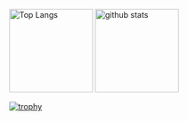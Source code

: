 <p align="left"> 
  <img alt="Top Langs" height="150px" src="https://github-readme-stats.vercel.app/api/top-langs/?username=KoshiroSato1222&layout=compact&count_private=true&show_icons=true&theme=onedark" />
  <img alt="github stats" height="150px" src="https://github-readme-stats.vercel.app/api?username=KoshiroSato1222&count_private=true&show_icons=true&show_icons=true&theme=onedark" />
</p>

[![trophy](https://github-profile-trophy.vercel.app/?username=KoshiroSato1222&theme=onedark&column=7
)](https://github.com/ryo-ma/github-profile-trophy)
